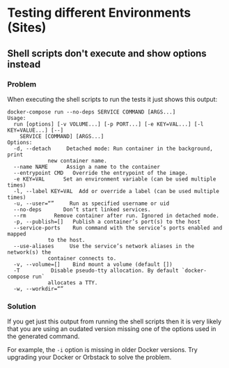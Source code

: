 # Testing different Environments (Sites)

## Shell scripts don't execute and show options instead

### Problem

When executing the shell scripts to run the tests it just shows this output:

```shell
docker-compose run --no-deps SERVICE COMMAND [ARGS...]
Usage:
  run [options] [-v VOLUME...] [-p PORT...] [-e KEY=VAL...] [-l KEY=VALUE...] [--]
    SERVICE [COMMAND] [ARGS...]
Options:
  -d, --detach     Detached mode: Run container in the background, print
             new container name.
  --name NAME      Assign a name to the container
  --entrypoint CMD   Override the entrypoint of the image.
  -e KEY=VAL      Set an environment variable (can be used multiple times)
  -l, --label KEY=VAL  Add or override a label (can be used multiple times)
  -u, --user=“”     Run as specified username or uid
  --no-deps       Don’t start linked services.
  --rm         Remove container after run. Ignored in detached mode.
  -p, --publish=[]   Publish a container’s port(s) to the host
  --service-ports    Run command with the service’s ports enabled and mapped
             to the host.
  --use-aliases     Use the service’s network aliases in the network(s) the
             container connects to.
  -v, --volume=[]    Bind mount a volume (default [])
  -T          Disable pseudo-tty allocation. By default `docker-compose run`
             allocates a TTY.
  -w, --workdir=“” 
```

### Solution

If you get just this output from running the shell scripts then it is very likely that you are using an oudated version missing one of the options used in the generated command.

For example, the `-i` option is missing in older Docker versions. Try upgrading your Docker or Orbstack to solve the problem.
